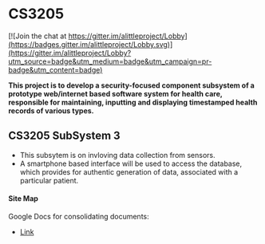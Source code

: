 # CS3205

[![Join the chat at https://gitter.im/alittleproject/Lobby](https://badges.gitter.im/alittleproject/Lobby.svg)](https://gitter.im/alittleproject/Lobby?utm_source=badge&utm_medium=badge&utm_campaign=pr-badge&utm_content=badge)

**This project is to develop a security-focused component subsystem of a prototype web/internet based software system for health care, responsible for maintaining, inputting and displaying timestamped health records of various types.**

## CS3205 SubSystem 3
* This subsytem is on invloving data collection from sensors.
* A smartphone based interface will be used to access the database, which provides for authentic generation of data, associated with a particular patient.

#### Site Map
Google Docs for consolidating documents:
* [Link](https://drive.google.com/drive/folders/0ByNPMyFeRBvOU2JyU0Y4MTdHYmc?usp=sharing)

